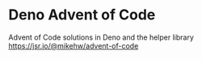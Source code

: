 # Deno Advent of Code

Advent of Code solutions in Deno and the helper library https://jsr.io/@mikehw/advent-of-code
